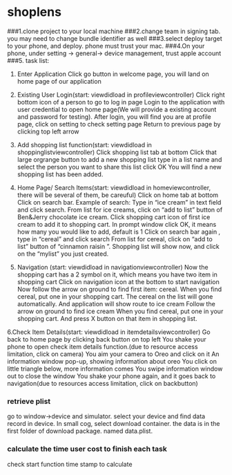 # shoplens
###1.clone project to your local machine
###2.change team in signing tab. you may need to change bundle identifier as well
###3.select deploy target to your phone, and deploy. phone must trust your mac.
###4.On your phone, under setting -> general-> device management, trust apple account
###5. task list:

1. Enter Application
Click go button in welcome page, you will land on home page of our application

2. Existing User Login(start: viewdidload in profileviewcontroller)
Click right bottom icon of a person to go to log in page
Login to the application with user credential to open home page(We will provide a existing account and password for testing).
After login, you will find you are at profile page, click on setting to check setting page
Return to previous page by clicking top left arrow

3. Add shopping list function(start: viewdidload in shoppinglistviewcontroller)
Click shopping list tab at bottom
Click that large orgrange button to add a new shopping list
type in a list name and select the person you want to share this list
click OK
You will find a new shopping list has been added. 

4. Home Page/ Search Items(start: viewdidload in homeviewcontroller, there will be several of them, be careuful)
Click on home tab at bottom
Click on search bar.
Example of search: Type in “ice cream” in text field and click search. 
From list for ice creams, click on “add to list” button of Ben&Jerry chocolate ice cream.
Click shopping cart icon of first ice cream to add it to shopping cart.
In prompt window click OK, it means how many you would like to add, default is 1
Click on search bar again ,  type in “cereal” and click search
From list for cereal, click on “add to list” button of “cinnamon raisin ”.
Shopping list will show now, and click on the “mylist” you just created.

5. Navigation (start: viewdidload in navigationviewcontroller)
Now the shopping cart has a 2 symbol on it, which means you have two item in shopping cart
Click on navigation icon at the bottom to start navigation
Now follow the arrow on ground to find first item: cereal.
When you find cereal, put one in your shopping cart. The cereal on the list will gone automatically. And application will show route to ice cream
Follow the arrow on ground to find ice cream
When you find cereal, put one in your shopping cart. And press X button on that item in shopping list.


6.Check Item Details(start: viewdidload in itemdetailsviewcontroller)
Go back to home page by clicking back button on top left
You shake your phone to open check item details function.(due to resource access limitation, click on camera)
You aim your camera to Oreo and click on it
An information window pop-up, showing information about oreo
You click on little triangle below, more information comes
You swipe information window out to close the window
You shake your phone again, and it goes back to navigation(due to resources access limitation, click on backbutton)


### retrieve plist
go to window->device and simulator. select your device and find data record in device. In small cog, select download container. the data is in the first folder of download package. named data.plist.

### calculate the time user cost to finish each task
check start function time stamp to calculate


  
